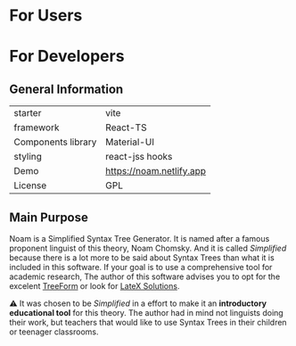 # For Users

# For Developers

## General Information

|   |   |
|---|---|
|starter|vite|
|framework|React-TS|
|Components library|Material-UI|
|styling|react-jss hooks|
|Demo|https://noam.netlify.app|
|License| GPL

## Main Purpose
Noam is a Simplified Syntax Tree Generator. It is named after a famous proponent linguist of this theory, Noam Chomsky. And it is called _Simplified_ because there is a lot more to be said about Syntax Trees than what it is included in this software. If your goal is to use a comprehensive tool for academic research, The author of this software advises you to opt for the excelent [TreeForm]() or look for [LateX Solutions]().


:warning: It was chosen to be _Simplified_ in a effort to make it an __introductory educational tool__ for this theory. The author had in mind not linguists doing their work, but teachers that would like to use Syntax Trees in their children or teenager classrooms.
